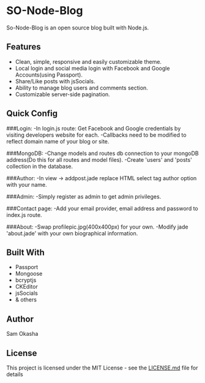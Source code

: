 # SO-Node-Blog

So-Node-Blog is an open source blog built with Node.js.

## Features

* Clean, simple, responsive and easily customizable theme.
* Local login and social media login with Facebook and Google Accounts(using Passport).
* Share/Like posts with jsSocials.
* Ability to manage blog users and comments section.
* Customizable server-side pagination.


## Quick Config

###Login:
-In login.js route: Get Facebook and Google credentials by visiting developers website for each.
-Callbacks need to be modified to reflect domain name of your blog or site.

###MongoDB:
-Change models and routes db connection to your mongoDB address(Do this for all routes and model files).
-Create 'users' and 'posts' collection in the database.

###Author:
-In view -> addpost.jade replace HTML select tag author option with your name.

###Admin:
-Simply register as admin to get admin privileges.

###Contact page:
-Add your email provider, email address and password to index.js route.

###About:
-Swap profilepic.jpg(400x400px) for your own.
-Modify jade 'about.jade' with your own biographical information.

## Built With

* Passport
* Mongoose
* bcryptjs
* CKEditor
* jsSocials
* & others

## Author

Sam Okasha

## License

This project is licensed under the MIT License - see the [LICENSE.md](LICENSE.md) file for details

